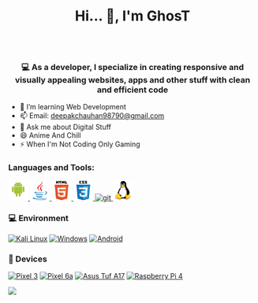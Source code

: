 <!--
**Dipak-Chauhan/dipak-chauhan** is a ✨ _special_ ✨ repository because its `README.md` (this file) appears on your GitHub profile.

Here are some ideas to get you started:

- 🔭 I’m currently working on ...
- 🌱 I’m currently learning ...
- 👯 I’m looking to collaborate on ...
- 🤔 I’m looking for help with ...
- 💬 Ask me about ...
- 📫 How to reach me: ...
- 😄 Pronouns: ...
- ⚡ Fun fact: ...
-->

<h1 align="center">Hi... 👋, I'm GhosT</h1>

⠀⠀⠀⠀⠀⠀⠀⠀⠀⠀⠀⠀⠀⠀⠀⠀⠀⠀⠀⠀⠀⠀⠀⠀⠀⠀⠀⠀⠀⠀⠀⠀⠀⠀⠀⠀⠀⠀⠀⠀⠀⠀⠀⠀⠀⠀⠀⠀⠀⠀⠀⠀⠀⠀⠀⠀⠀⠀⠀⠀



<h3 align="center">💻 As a developer, I specialize in creating responsive and visually appealing websites, apps and other stuff with clean and efficient code
</h3>

- 🌱 I’m learning Web Development 
- 📫 Email: deepakchauhan98790@gmail.com
- 💬 Ask me about Digital Stuff
- 😄 Anime And Chill
- ⚡ When I'm Not Coding Only Gaming

<h3 align="left">Languages and Tools:</h3>
<p align="left">  <a href="https://developer.android.com" target="_blank" rel="noreferrer"> <img src="https://raw.githubusercontent.com/devicons/devicon/master/icons/android/android-original-wordmark.svg" alt="android" width="40" height="40"/> </a>   <a href="https://www.java.com" target="_blank" rel="noreferrer"> <img src="https://raw.githubusercontent.com/devicons/devicon/master/icons/java/java-original.svg" alt="java" width="40" height="40"/> </a>   <a href="https://www.w3.org/html/" target="_blank" rel="noreferrer"> <img src="https://raw.githubusercontent.com/devicons/devicon/master/icons/html5/html5-original-wordmark.svg" alt="html5" width="40" height="40"/> </a>   <a href="https://www.w3schools.com/css/" target="_blank" rel="noreferrer"> <img src="https://raw.githubusercontent.com/devicons/devicon/master/icons/css3/css3-original-wordmark.svg" alt="css3" width="40" height="40"/> </a>   <a href="https://git-scm.com/" target="_blank" rel="noreferrer"> <img src="https://www.vectorlogo.zone/logos/git-scm/git-scm-icon.svg" alt="git" width="40" height="40"/> </a>   <a href="https://www.linux.org/" target="_blank" rel="noreferrer"> <img src="https://raw.githubusercontent.com/devicons/devicon/master/icons/linux/linux-original.svg" alt="linux" width="40" height="40"/> </a> 
</p>

### 💻 Environment
[![Kali Linux](https://img.shields.io/badge/Kali%20Linux-00BBFF?style=flat-square&logo=Kali%20Linux&logoColor=FFFFFF&labelColor=blue)](https://www.kali.org/)
[![Windows](https://img.shields.io/badge/Windows-00BBFF?style=flat-square&logo=Windows&logoColor=FFFFFF&labelColor=00BBFF)](https://www.microsoft.com/en-us/windows)
[![Android](https://img.shields.io/badge/Android-00C000?style=flat-square&logo=android&logoColor=FFFFFF&labelColor=00C000)](https://www.android.com/intl/en_in/android-13/)

<!--<p>&nbsp;<img align="right" src="https://github-readme-stats.vercel.app/api?username=dipak-chauhan&show_icons=true&locale=en" alt="dipak-chauhan" /></p>-->

### 📱 Devices
[![Pixel 3](https://img.shields.io/badge/Pixel%203-00C000?style=flat-square&logo=google&logoColor=FFFFFF&labelColor=00C000)](https://store.google.com/)
[![Pixel 6a](https://img.shields.io/badge/Pixel%206a-00C000?style=flat-square&logo=google&logoColor=FFFFFF&labelColor=00C000)](https://store.google.com/product/pixel_6a?hl=en-GB)
[![Asus Tuf A17](https://img.shields.io/badge/Asus%20Tuf%20A17-inactive?style=flat-square&logo=Asus&logoColor=FFFFFF&labelColor=inactive)](https://www.asus.com/laptops/for-gaming/tuf-gaming/asus-tuf-gaming-a17-2022/)
[![Raspberry Pi 4](https://img.shields.io/badge/Raspberry%20Pi%204-CF0000?style=flat-square&logo=Raspberry%20Pi&logoColor=FFFFFF&labelColor=CF0000)](https://www.raspberrypi.com/products/raspberry-pi-4-model-b/)

<img align="left" src="https://github-readme-stats.vercel.app/api?username=dipak-chauhan&include_all_commits=true&show_icons=true&theme=buefy&count_private=true&hide_border=true" />
